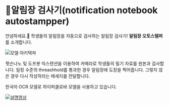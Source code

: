 # 알림장 검사기(notification notebook autostampper)
안녕하세요.👋 학생들의 알림장을 자동으로 검사하는 알림장 검사기!
**알림장 오토스탬퍼**를 소개합니다.

![모델 아키텍쳐](https://i.imgur.com/wajmszb.png)


젯슨나노 및 도프봇 익스텐션을 이용하여 카메라로 학생들의 필기 자료를 원본과 검사합니다.
일정 수준의 threashhold를 통과한 경우 알림장에 도장을 찍어줍니다.
그렇지 않은 경우 다시 작성하라는 메세지를 전달합니다.

한국어 OCR 모델로 하이퍼클로바 모델을 사용하고 있습니다.

[![설명영상](https://i.imgur.com/DmEaozB.png)](https://youtu.be/WZm139cN-U4?si=Su0cH4I5-_Gd4Oh2)
